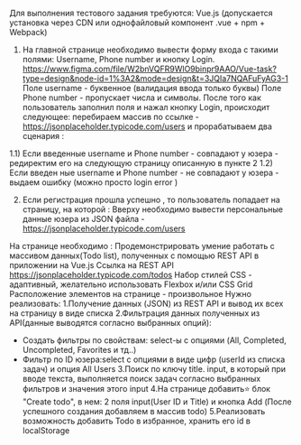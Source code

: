 Для выполнения тестового задания требуются: Vue.js (допускается установка через CDN или
однофайловый компонент .vue + npm + Webpack)

1. На главной странице необходимо вывести форму входа с такими полями: Username,
   Phone number и кнопку Login.
   https://www.figma.com/file/W2bnVQFR9WlO9binpr9AAO/Vue-task?type=design&node-id=1%3A2&mode=design&t=3JQIa7NQAFuFyAG3-1
   Поле username - буквенное (валидация ввода только буквы)
   Поле Phone number - пропускает числа и символы.
   После того как пользователь заполнил поля и нажал кнопку Login, происходит следующее:
   перебираем массив по ссылке - https://jsonplaceholder.typicode.com/users и прорабатываем два
   сценария :

1.1) Если введенные username и Phone number - совпадают у юзера - редиректим его на
следующую страницу описанную в пункте 2
1.2) Если введен ные username и Phone number - не совпадают у юзера - выдаем ошибку (можно
просто login error )

2. Если регистрация прошла успешно , то пользователь попадает на страницу, на которой :
   Вверху необходимо вывести персональные данные юзера из JSON файла -
   https://jsonplaceholder.typicode.com/users

На странице необходимо :
Продемонстрировать умение работать с массивом данных(Todo list), полученных с помощью REST
API в приложении на Vue.js
Ссылка на REST API https://jsonplaceholder.typicode.com/todos
Набор стилей CSS - адаптивный, желательно использовать Flexbox и/или CSS Grid
Расположение элементов на странице - произвольное
Нужно реализовать:
1.Получение данных (JSON) из REST API и вывод их всех на страницу в виде списка
2.Фильтрация данных полученных из API(данные выводятся согласно выбранных опций):

- Создать фильтры по свойствам: select-ы с опциями (All, Completed, Uncompleted, Favorites и тд..)
- Фильтр по ID юзера:select с опциями в виде цифр (userId из списка задач) и опция All Users
  3.Поиск по ключу title. input, в который при вводе текста, выполняется поиск задач согласно
  выбранных фильтров и значения этого input
  4.На странице добавить⭐ блок "Create todo", в нем: 2 поля input(User ID и Title) и кнопка Add (После успешного создания добавляем в массив todo)
  5.Реализовать возможность добавить Todo в избранное, хранить его id в localStorage